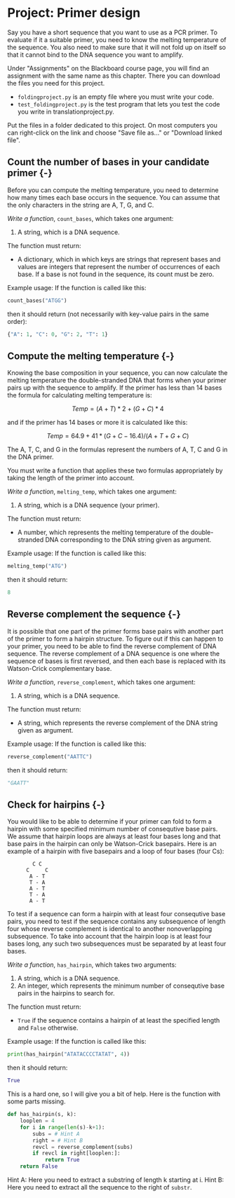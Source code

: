 

# Project: Primer design

Say you have a short sequence that you want to use as a PCR primer. To evaluate if it a suitable primer, you need to know the melting temperature of the sequence. You also need to make sure that it will not fold up on itself so that it cannot bind to the DNA sequence you want to amplify.

Under "Assignments" on the Blackboard course page, you will find an assignment with the same name as this chapter. There you can download the files you need for this project.

- `foldingproject.py` is an empty file where you must write your code.
- `test_foldingproject.py` is the test program that lets you test the code you write in translationproject.py.

Put the files in a folder dedicated to this project. On most computers you can right-click on the link and choose "Save file as..." or "Download linked file".

## Count the number of bases in your candidate primer {-}

Before you can compute the melting temperature, you need to determine how many times each base occurs in the sequence. You can assume that the only characters in the string are A, T, G, and C.

*Write a function*, `count_bases`, which takes one argument:

1. A string, which is a DNA sequence.

The function must return:

* A dictionary, which in which keys are strings that represent bases and values are integers that represent the number of occurrences of each base. If a base is not found in the sequence, its count must be zero.

Example usage: If the function is called like this:

```python
count_bases("ATGG")
```

then it should return (not necessarily with key-value pairs in the same order):

```python
{"A": 1, "C": 0, "G": 2, "T": 1}
```

## Compute the melting temperature {-}

Knowing the base composition in your sequence, you can now calculate the melting temperature the double-stranded DNA that forms when your primer pairs up with the sequence to amplify. If the primer has less than 14 bases the formula for calculating melting temperature is:

$$ Temp = (A + T) * 2 + (G + C) * 4 $$ 

and if the primer has 14 bases or more it is calculated like this:

$$ Temp = 64.9 + 41 * (G + C - 16.4) / (A + T + G + C) $$ 

 The A, T, C, and G in the formulas represent the numbers of A, T, C and G in the DNA primer.

You must write a function that applies these two formulas appropriately by taking the length of the primer into account.

*Write a function*, `melting_temp`, which takes one argument:

1. A string, which is a DNA sequence (your primer).

The function must return:

* A number, which represents the melting temperature of the double-stranded DNA corresponding to the DNA string given as argument.

Example usage: If the function is called like this:

```python
melting_temp("ATG")
```

then it should return:

```python
8
```


## Reverse complement the sequence {-}

It is possible that one part of the primer forms base pairs with another part of the primer to form a hairpin structure. To figure out if this can happen to your primer, you need to be able to find the reverse complement of DNA sequence. The reverse complement of a DNA sequence is one where the sequence of bases is first reversed, and then each base is replaced with its Watson-Crick complementary base.

*Write a function*, `reverse_complement`, which takes one argument:

1. A string, which is a DNA sequence.

The function must return:

* A string, which represents the reverse complement of the DNA string given as argument.

Example usage: If the function is called like this:

```python
reverse_complement("AATTC")
```

then it should return:

```python
"GAATT"
```

<!-- TODO: Add function to test if the primer can form a dimer (two different primers) -->


## Check for hairpins {-}

You would like to be able to determine if your primer can fold to form a hairpin with some specified minimum number of consequtive base pairs. We assume that hairpin loops are always at least four bases long and that base pairs in the hairpin can only be Watson-Crick basepairs. Here is an example of a hairpin with five basepairs and a loop of four bases (four Cs):

```
        C C
      C     C
       A - T
       T - A
       A - T
       T - A
       A - T
```

To test if a sequence can form a hairpin with at least four consequtive base pairs, you need to test if the sequence contains any subsequence of length four whose reverse complement is identical to another nonoverlapping subsequence. To take into account that the hairpin loop is at least four bases long, any such two subsequences must be separated by at least four bases.

*Write a function*, `has_hairpin`, which takes two arguments:

1. A string, which is a DNA sequence.
2. An integer, which represents the minimum number of consequtive base pairs in the hairpins to search for.

The function must return:

* `True` if the sequence contains a hairpin of at least the specified length and `False` otherwise.

Example usage: If the function is called like this:

```python
print(has_hairpin("ATATACCCCTATAT", 4))
```

then it should return:

```python
True
```

This is a hard one, so I will give you a bit of help. Here is the function with some parts missing. 

```python
def has_hairpin(s, k):
	looplen = 4
	for i in range(len(s)-k+1):
		subs = # Hint A
		right = # Hint B
		revcl = reverse_complement(subs)
		if revcl in right[looplen:]:
			return True
	return False
```


Hint A: Here you need to extract a substring of length k starting at i. Hint B: Here you need to extract all the sequence to the right of `substr`.
